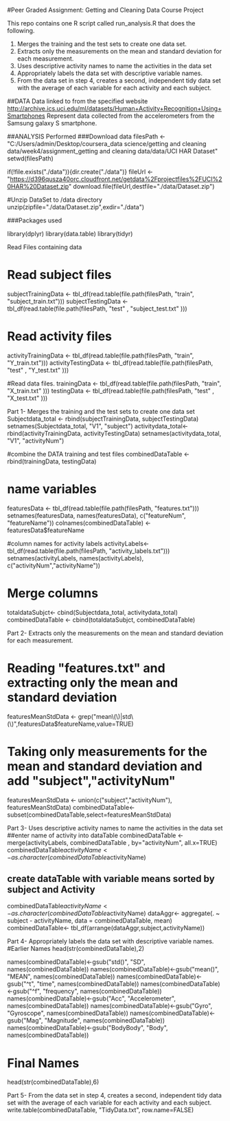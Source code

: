 #Peer Graded Assignment: Getting and Cleaning Data Course Project

This repo contains one R script called run_analysis.R that does the following.
1.	Merges the training and the test sets to create one data set.
2.	Extracts only the measurements on the mean and standard deviation for each measurement.
3.	Uses descriptive activity names to name the activities in the data set
4.	Appropriately labels the data set with descriptive variable names.
5.	From the data set in step 4, creates a second, independent tidy data set with the average of each variable for each activity and each subject.

##DATA
Data linked to from the specified website http://archive.ics.uci.edu/ml/datasets/Human+Activity+Recognition+Using+Smartphones
Represent data collected from the accelerometers from the Samsung galaxy S smartphone. 

##ANALYSIS Performed
###Download data
filesPath <- "C:/Users/admin/Desktop/coursera_data science/getting and cleaning data/week4/assignment_getting and cleaning data/data/UCI HAR Dataset"
setwd(filesPath)

if(!file.exists("./data")){dir.create("./data")}
fileUrl <- "https://d396qusza40orc.cloudfront.net/getdata%2Fprojectfiles%2FUCI%20HAR%20Dataset.zip"
download.file(fileUrl,destfile="./data/Dataset.zip")

#Unzip DataSet to /data directory
unzip(zipfile="./data/Dataset.zip",exdir="./data")

###Packages used

library(dplyr)
library(data.table)
library(tidyr)

Read Files containing data

# Read subject files
subjectTrainingData <- tbl_df(read.table(file.path(filesPath, "train", "subject_train.txt")))
subjectTestingData  <- tbl_df(read.table(file.path(filesPath, "test" , "subject_test.txt" )))

# Read activity files
activityTrainingData <- tbl_df(read.table(file.path(filesPath, "train", "Y_train.txt")))
activityTestingData  <- tbl_df(read.table(file.path(filesPath, "test" , "Y_test.txt" )))

#Read data files.
trainingData <- tbl_df(read.table(file.path(filesPath, "train", "X_train.txt" )))
testingData  <- tbl_df(read.table(file.path(filesPath, "test" , "X_test.txt" )))

Part 1- Merges the training and the test sets to create one data set
Subjectdata_total <- rbind(subjectTrainingData, subjectTestingData)
setnames(Subjectdata_total, "V1", "subject")
activitydata_total<- rbind(activityTrainingData, activityTestingData)
setnames(activitydata_total, "V1", "activityNum")

#combine the DATA training and test files
combinedDataTable <- rbind(trainingData, testingData)

# name variables 
featuresData <- tbl_df(read.table(file.path(filesPath, "features.txt")))
setnames(featuresData, names(featuresData), c("featureNum", "featureName"))
colnames(combinedDataTable) <- featuresData$featureName

#column names for activity labels
activityLabels<- tbl_df(read.table(file.path(filesPath, "activity_labels.txt")))
setnames(activityLabels, names(activityLabels), c("activityNum","activityName"))

# Merge columns
totaldataSubjct<- cbind(Subjectdata_total, activitydata_total)
combinedDataTable <- cbind(totaldataSubjct, combinedDataTable)

Part 2- Extracts only the measurements on the mean and standard deviation for each measurement.
# Reading "features.txt" and extracting only the mean and standard deviation
featuresMeanStdData <- grep("mean\\(\\)|std\\(\\)",featuresData$featureName,value=TRUE)

# Taking only measurements for the mean and standard deviation and add "subject","activityNum"
featuresMeanStdData <- union(c("subject","activityNum"), featuresMeanStdData)
combinedDataTable<- subset(combinedDataTable,select=featuresMeanStdData) 

Part 3- Uses descriptive activity names to name the activities in the data set
##enter name of activity into dataTable
combinedDataTable <- merge(activityLabels, combinedDataTable , by="activityNum", all.x=TRUE)
combinedDataTable$activityName <- as.character(combinedDataTable$activityName)

## create dataTable with variable means sorted by subject and Activity
combinedDataTable$activityName <- as.character(combinedDataTable$activityName)
dataAggr<- aggregate(. ~ subject - activityName, data = combinedDataTable, mean) 
combinedDataTable<- tbl_df(arrange(dataAggr,subject,activityName))

Part 4- Appropriately labels the data set with descriptive variable names.
#Earlier Names 
head(str(combinedDataTable),2)

names(combinedDataTable)<-gsub("std()", "SD", names(combinedDataTable))
names(combinedDataTable)<-gsub("mean()", "MEAN", names(combinedDataTable))
names(combinedDataTable)<-gsub("^t", "time", names(combinedDataTable))
names(combinedDataTable)<-gsub("^f", "frequency", names(combinedDataTable))
names(combinedDataTable)<-gsub("Acc", "Accelerometer", names(combinedDataTable))
names(combinedDataTable)<-gsub("Gyro", "Gyroscope", names(combinedDataTable))
names(combinedDataTable)<-gsub("Mag", "Magnitude", names(combinedDataTable))
names(combinedDataTable)<-gsub("BodyBody", "Body", names(combinedDataTable))

# Final Names 
head(str(combinedDataTable),6)


Part 5- From the data set in step 4, creates a second, independent tidy data set with the average of each variable for each activity and each subject.
write.table(combinedDataTable, "TidyData.txt", row.name=FALSE)


 




